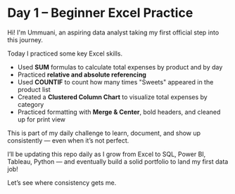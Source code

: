 # Day 1 – Beginner Excel Practice

Hi! I'm Ummuani, an aspiring data analyst taking my first official step into this journey.

Today I practiced some key Excel skills.
- Used **SUM** formulas to calculate total expenses by product and by day
- Practiced **relative and absolute referencing**
- Used **COUNTIF** to count how many times "Sweets" appeared in the product list
- Created a **Clustered Column Chart** to visualize total expenses by category
- Practiced formatting with **Merge & Center**, bold headers, and cleaned up for print view

This is part of my daily challenge to learn, document, and show up consistently — even when it’s not perfect.

I’ll be updating this repo daily as I grow from Excel to SQL, Power BI, Tableau, Python — and eventually build a solid portfolio to land my first data job!

Let’s see where consistency gets me.
